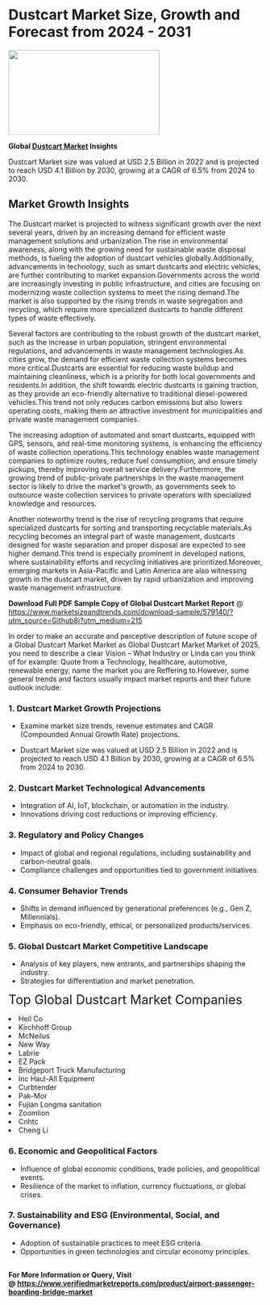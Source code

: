 <H1>Dustcart Market Size, Growth and Forecast from 2024 - 2031</H1><img class="aligncenter size-medium wp-image-584254" src="https://thirdeyenews.in/wp-content/uploads/2024/09/Global-Market-Research-300x168.jpeg" alt="" width="300" height="168" /><p><strong>Global&nbsp;<a href="https://www.marketsizeandtrends.com/download-sample/579140/?utm_source=Github8j?utm_medium=215">Dustcart Market</a> Insights</strong></p><p>Dustcart Market size was valued at USD 2.5 Billion in 2022 and is projected to reach USD 4.1 Billion by 2030, growing at a CAGR of 6.5% from 2024 to 2030.</p><p><h2>Market Growth Insights</h2> <p>The Dustcart market is projected to witness significant growth over the next several years, driven by an increasing demand for efficient waste management solutions and urbanization.The rise in environmental awareness, along with the growing need for sustainable waste disposal methods, is fueling the adoption of dustcart vehicles globally.Additionally, advancements in technology, such as smart dustcarts and electric vehicles, are further contributing to market expansion.Governments across the world are increasingly investing in public infrastructure, and cities are focusing on modernizing waste collection systems to meet the rising demand.The market is also supported by the rising trends in waste segregation and recycling, which require more specialized dustcarts to handle different types of waste effectively.</p> <p>Several factors are contributing to the robust growth of the dustcart market, such as the increase in urban population, stringent environmental regulations, and advancements in waste management technologies.As cities grow, the demand for efficient waste collection systems becomes more critical.Dustcarts are essential for reducing waste buildup and maintaining cleanliness, which is a priority for both local governments and residents.In addition, the shift towards electric dustcarts is gaining traction, as they provide an eco-friendly alternative to traditional diesel-powered vehicles.This trend not only reduces carbon emissions but also lowers operating costs, making them an attractive investment for municipalities and private waste management companies.</p> <p>The increasing adoption of automated and smart dustcarts, equipped with GPS, sensors, and real-time monitoring systems, is enhancing the efficiency of waste collection operations.This technology enables waste management companies to optimize routes, reduce fuel consumption, and ensure timely pickups, thereby improving overall service delivery.Furthermore, the growing trend of public-private partnerships in the waste management sector is likely to drive the market's growth, as governments seek to outsource waste collection services to private operators with specialized knowledge and resources.</p> <p>Another noteworthy trend is the rise of recycling programs that require specialized dustcarts for sorting and transporting recyclable materials.As recycling becomes an integral part of waste management, dustcarts designed for waste separation and proper disposal are expected to see higher demand.This trend is especially prominent in developed nations, where sustainability efforts and recycling initiatives are prioritized.Moreover, emerging markets in Asia-Pacific and Latin America are also witnessing growth in the dustcart market, driven by rapid urbanization and improving waste management infrastructure.</p> <p><span class=""><strong>Download Full PDF Sample Copy of Global Dustcart Market Report</strong> @ <a href="https://www.marketsizeandtrends.com/download-sample/579140/?utm_source=Github8j?utm_medium=215" target="_blank">https://www.marketsizeandtrends.com/download-sample/579140/?utm_source=Github8j?utm_medium=215</a></span></p><p>In order to make an accurate and perceptive description of future scope of a Global&nbsp;Dustcart Market Market as Global&nbsp;Dustcart Market Market of 2025, you need to describe a clear Vision &ndash; What Industry or Linda can you think of for example: Quote from a Technology, healthcare, automotive, renewable energy, name the market you are Reffering to.However, some general trends and factors usually impact market reports and their future outlook include:</p><h3>1.&nbsp;<strong>Dustcart Market Growth Projections</strong></h3><ul><li>Examine market size trends, revenue estimates and CAGR (Compounded Annual Growth Rate) projections.</li><li><p>Dustcart Market size was valued at USD 2.5 Billion in 2022 and is projected to reach USD 4.1 Billion by 2030, growing at a CAGR of 6.5% from 2024 to 2030.</p></li></ul><h3>2.&nbsp;<strong>Dustcart Market Technological Advancements</strong></h3><ul><li>Integration of AI, IoT, blockchain, or automation in the industry.</li><li>Innovations driving cost reductions or improving efficiency.</li></ul><h3>3.&nbsp;<strong>Regulatory and Policy Changes</strong></h3><ul><li>Impact of global and regional regulations, including sustainability and carbon-neutral goals.</li><li>Compliance challenges and opportunities tied to government initiatives.</li></ul><h3>4.&nbsp;<strong>Consumer Behavior Trends</strong></h3><ul><li>Shifts in demand influenced by generational preferences (e.g., Gen Z, Millennials).</li><li>Emphasis on eco-friendly, ethical, or personalized products/services.</li></ul><h3>5.&nbsp;<strong>Global Dustcart Market Competitive Landscape</strong></h3><ul><li>Analysis of key players, new entrants, and partnerships shaping the industry.</li><li>Strategies for differentiation and market penetration.</li></ul><p data-pm-slice="1 1 []"><span style="color: inherit; font-family: inherit; font-size: 25px;">Top Global Dustcart Market Companies</span></p><div class="" data-test-id=""><p><li>Heil Co</li><li> Kirchhoff Group</li><li> McNeilus</li><li> New Way</li><li> Labrie</li><li> EZ Pack</li><li> Bridgeport Truck Manufacturing</li><li> Inc Haul-All Equipment</li><li> Curbtender</li><li> Pak-Mor</li><li> Fujian Longma sanitation</li><li> Zoomlion</li><li> Cnhtc</li><li> Cheng Li</li></p></div><h3>6.&nbsp;<strong>Economic and Geopolitical Factors</strong></h3><ul><li>Influence of global economic conditions, trade policies, and geopolitical events.</li><li>Resilience of the market to inflation, currency fluctuations, or global crises.</li></ul><h3>7.&nbsp;<strong>Sustainability and ESG (Environmental, Social, and Governance)</strong></h3><ul><li>Adoption of sustainable practices to meet ESG criteria.</li><li>Opportunities in green technologies and circular economy principles.</li></ul><h2><strong style="font-size: 14px;">For More Information or Query, Visit @&nbsp;</strong><a style="background-color: #ffffff; font-size: 14px;" href="https://www.marketsizeandtrends.com/report/dustcart-market/" target="_blank">https://www.verifiedmarketreports.com/product/airport-passenger-boarding-bridge-market</a></h2>